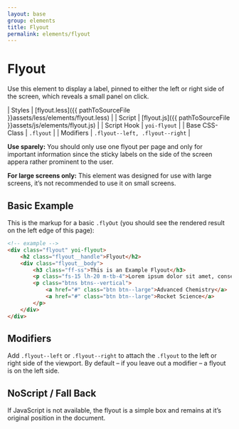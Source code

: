 ```yaml
---
layout: base
group: elements
title: Flyout
permalink: elements/flyout
---
```


# Flyout

<p class="intro">Use this element to display a label, pinned to either the left or right side of the screen, which reveals a small panel on click.</p>

| Styles         | [flyout.less]({{ pathToSourceFile }}assets/less/elements/flyout.less) |
| Script         | [flyout.js]({{ pathToSourceFile }}assets/js/elements/flyout.js)       |
| Script Hook    | `yoi-flyout`                                                          |
| Base CSS-Class | `.flyout`                                                             |
| Modifiers      | `.flyout--left, .flyout--right`                                       |

<p class="hint hint--error"><b>Use sparely:</b> You should only use one flyout per page and only for important information since the sticky labels on the side of the screen appera rather prominent to the user.</p>
<p class="hint hint--attention"><b>For large screens only:</b> This element was designed for use with large screens, it’s not recommended to use it on small screens.</p>

## Basic Example

This is the markup for a basic `.flyOut` (you should see the rendered result on the left edge of this page):

```html
<!-- example -->
<div class="flyout" yoi-flyout>
    <h2 class="flyout__handle">Flyout</h2>
    <div class="flyout__body">
        <h3 class="ff-ss">This is an Example Flyout</h3>
        <p class="fs-15 lh-20 m-tb-4">Lorem ipsum dolor sit amet, consectetur adipisicing elit, sed do eiusmod tempor incididunt ut labore et dolore magna.</p>
        <p class="btns btns--vertical">
            <a href="#" class="btn btn--large">Advanced Chemistry</a>
            <a href="#" class="btn btn--large">Rocket Science</a>
        </p>
    </div>
</div>
```

## Modifiers

Add `.flyout--left` or `.flyout--right` to attach the `.flyout` to the left or right side of the viewport. By default – if you leave out a modifier – a flyout is on the left side.

## NoScript / Fall Back

If JavaScript is not available, the flyout is a simple box and remains at it’s original position in the document.